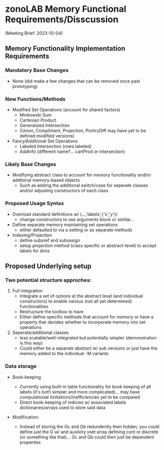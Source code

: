 # zonoLAB Memory Functional Requirements/Disscussion
(Meeting Brief: 2023-10-04)

## Memory Functionality Implementation Requirements
### Mandatory Base Changes
- None (did make a few changes that can be removed once past prototyping)

### New Functions/Methods
- Modified Set Operations (account for shared factors)
  - Minkowski Sum 
  - Cartesian Product
  - Generalized Intersection
  - (Union, Compliment, Projection, PontryDiff may have yet to be defined modified versions)
- Fancy/Additional Set Operations
  - Labeled Intersection (rows labeled)
  - AddInfo (different name?... cartProd or intersection)

### Likely Base Changes
- Modifying abstract class to account for memory functionality and/or addtional memory-based objects
  - Such as adding the additional switch/case for seperate classes and/or adjusting constructors of each class

### Proposed Usage Syntax
- Overload standard definitions w/ (...,'labels',{'x','y'})
  - change constructors to use arguments block or similar...
- Define separate memory maintaining set operations 
  - either defaulted to via a setting or as separate methods
- Indexing/Projection
  - define subsref and subsasign
  - setup projection method (class specific or abstract-level) to accept labels for dims


## Proposed Underlying setup
### Two potential structure approches:
1. Full integration
   - Integrate a set of options at the abstract level (and individual constructors) to enable various (not all yet determined) functionalities
   - Restructure the toolbox to have 
   - Either define specific methods that account for memory or have a property that decides whether to incorporate memory into set operations
2. Seperate/additional classes
   - less scalable/well-integrated but potentially simpler (demonstration is this way)
   - Could either be a separate abstract w/ sub versions or just have the memory added to the individual -M variants

### Data storage
- Book-keeping
  - Currently using built-in table functionality for book keeping of all labels (it's both simpler and more complicated)... may have computational limitations/inefficiencies yet to be compared
  - Direct book-keeping of indicies w/ associated labels dictionaries/arrays used to store said data

- Modification:
  - Instead of storing the Gc and Gb redundently then hidden, you could define just the G w/ and auxilory vset array defining cont or discrete (or something like that)... Gc and Gb could then just be dependent properties



